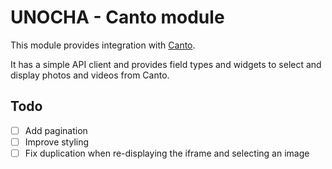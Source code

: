 UNOCHA - Canto module
=====================

This module provides integration with [Canto](https://canto.com).

It has a simple API client and provides field types and widgets to select and display photos and videos from Canto.

## Todo

- [ ] Add pagination
- [ ] Improve styling
- [ ] Fix duplication when re-displaying the iframe and selecting an image
